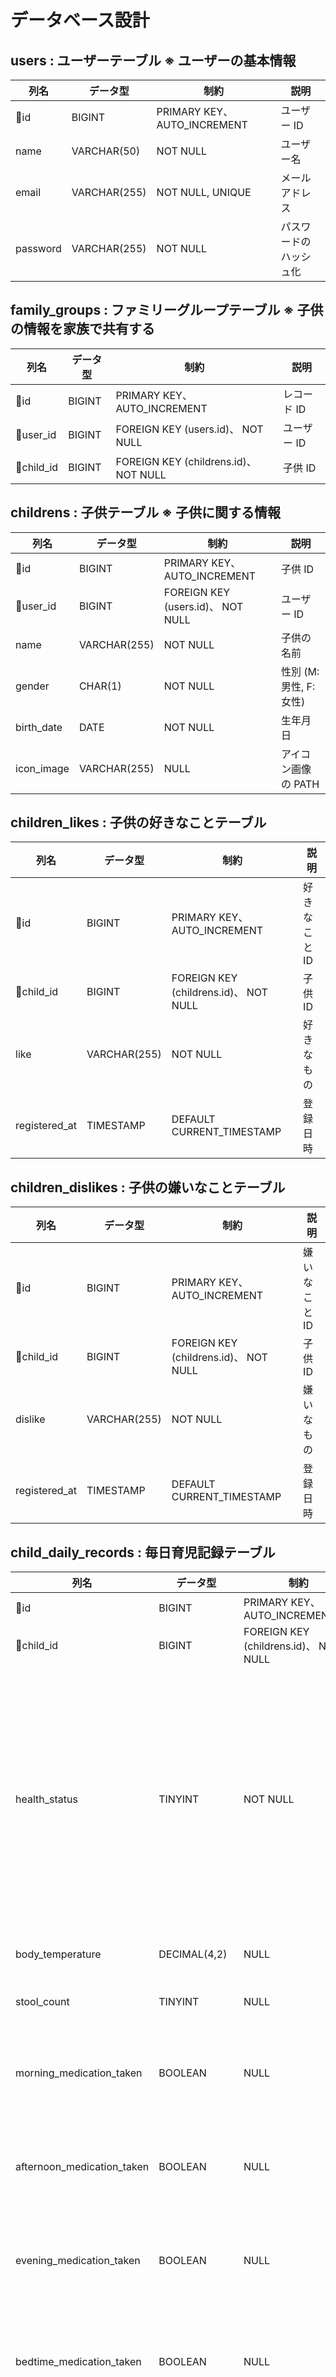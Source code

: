 # データベース設計

## users : ユーザーテーブル ※ ユーザーの基本情報

| 列名     | データ型     | 制約                        | 説明                   |
| -------- | ------------ | --------------------------- | ---------------------- |
| 🔑id     | BIGINT       | PRIMARY KEY、AUTO_INCREMENT | ユーザー ID            |
| name     | VARCHAR(50)  | NOT NULL                    | ユーザー名             |
| email    | VARCHAR(255) | NOT NULL, UNIQUE            | メールアドレス         |
| password | VARCHAR(255) | NOT NULL                    | パスワードのハッシュ化 |

## family_groups : ファミリーグループテーブル ※ 子供の情報を家族で共有する

| 列名       | データ型 | 制約                                  | 説明        |
| ---------- | -------- | ------------------------------------- | ----------- |
| 🔑id       | BIGINT   | PRIMARY KEY、AUTO_INCREMENT           | レコード ID |
| 🔗user_id  | BIGINT   | FOREIGN KEY (users.id)、 NOT NULL     | ユーザー ID |
| 🔗child_id | BIGINT   | FOREIGN KEY (childrens.id)、 NOT NULL | 子供 ID     |

## childrens : 子供テーブル ※ 子供に関する情報

| 列名       | データ型     | 制約                              | 説明                    |
| ---------- | ------------ | --------------------------------- | ----------------------- |
| 🔑id       | BIGINT       | PRIMARY KEY、AUTO_INCREMENT       | 子供 ID                 |
| 🔗user_id  | BIGINT       | FOREIGN KEY (users.id)、 NOT NULL | ユーザー ID             |
| name       | VARCHAR(255) | NOT NULL                          | 子供の名前              |
| gender     | CHAR(1)      | NOT NULL                          | 性別 (M: 男性, F: 女性) |
| birth_date | DATE         | NOT NULL                          | 生年月日                |
| icon_image | VARCHAR(255) | NULL                              | アイコン画像の PATH     |

## children_likes : 子供の好きなことテーブル

| 列名          | データ型     | 制約                                  | 説明          |
| ------------- | ------------ | ------------------------------------- | ------------- |
| 🔑id          | BIGINT       | PRIMARY KEY、AUTO_INCREMENT           | 好きなこと ID |
| 🔗child_id    | BIGINT       | FOREIGN KEY (childrens.id)、 NOT NULL | 子供 ID       |
| like          | VARCHAR(255) | NOT NULL                              | 好きなもの    |
| registered_at | TIMESTAMP    | DEFAULT CURRENT_TIMESTAMP             | 登録日時      |

## children_dislikes : 子供の嫌いなことテーブル

| 列名          | データ型     | 制約                                  | 説明          |
| ------------- | ------------ | ------------------------------------- | ------------- |
| 🔑id          | BIGINT       | PRIMARY KEY、AUTO_INCREMENT           | 嫌いなこと ID |
| 🔗child_id    | BIGINT       | FOREIGN KEY (childrens.id)、 NOT NULL | 子供 ID       |
| dislike       | VARCHAR(255) | NOT NULL                              | 嫌いなもの    |
| registered_at | TIMESTAMP    | DEFAULT CURRENT_TIMESTAMP             | 登録日時      |

## child_daily_records : 毎日育児記録テーブル

| 列名                       | データ型     | 制約                                  | 説明                                                                     |
| -------------------------- | ------------ | ------------------------------------- | ------------------------------------------------------------------------ |
| 🔑id                       | BIGINT       | PRIMARY KEY、AUTO_INCREMENT           | 記録 ID                                                                  |
| 🔗child_id                 | BIGINT       | FOREIGN KEY (childrens.id)、 NOT NULL | 子供 ID                                                                  |
| health_status              | TINYINT      | NOT NULL                              | 健康状態 (1 - 非常に良い、2 - 良い、3 - 普通、4 - 悪い 、5 - 非常に悪い) |
| body_temperature           | DECIMAL(4,2) | NULL                                  | 体温 (例: 37.5)                                                          |
| stool_count                | TINYINT      | NULL                                  | うんちの回数                                                             |
| morning_medication_taken   | BOOLEAN      | NULL                                  | 朝に薬を飲んだかどうか                                                   |
| afternoon_medication_taken | BOOLEAN      | NULL                                  | 昼に薬を飲んだかどうか                                                   |
| evening_medication_taken   | BOOLEAN      | NULL                                  | 晩に薬を飲んだかどうか                                                   |
| bedtime_medication_taken   | BOOLEAN      | NULL                                  | 寝る前に薬を飲んだかどうか                                               |
| new_ability                | TEXT         | NULL                                  | できるようになったこと                                                   |
| comment                    | TEXT         | NULL                                  | コメント                                                                 |
| image                      | VARCHAR(255) | NULL                                  | 画像                                                                     |
| record_date                | TIMESTAMP    | DEFAULT CURRENT_TIMESTAMP             | 記録日時                                                                 |

## child_symptoms : 子供の症状

| 列名        | データ型 | 制約                                 | 説明                                                                |
| ----------- | -------- | ------------------------------------ | ------------------------------------------------------------------- |
| 🔑id        | BIGINT   | PRIMARY KEY、AUTO_INCREMENT          | 症状 ID                                                             |
| 🔗record_id | BIGINT   | FOREIGN KEY (child_daily_records.id) | 記録 ID                                                             |
| symptom     | TINYINT  | NULL                                 | 症状 (0 - 無し、1 - 咳、2 - 鼻水、3 - 発熱、4 - 嘔吐、5 - 下痢など) |

## ai_daily_report_comments : AI 日報コメントテーブル

| 列名                    | データ型 | 制約                                            | 説明        |
| ----------------------- | -------- | ----------------------------------------------- | ----------- |
| 🔑id                    | BIGINT   | PRIMARY KEY、AUTO_INCREMENT                     | レポート ID |
| 🔗child_daily_record_id | BIGINT   | FOREIGN KEY (child_daily_records.id)、 NOT NULL | 記録 ID     |
| comment                 | TEXT     | NULL                                            | AI コメント |
